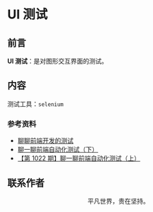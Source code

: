 # UI 测试

## 前言

**UI 测试**：是对图形交互界面的测试。

## 内容

测试工具：`selenium`

### 参考资料

- [聊聊前端开发的测试](https://www.jianshu.com/p/1b99af371e66)
- [聊一聊前端自动化测试（下）](https://mp.weixin.qq.com/s/gQZ6SDyDLY8wu5_eedkd1g)
- [【第 1022 期】聊一聊前端自动化测试（上）](https://mp.weixin.qq.com/s/KSszU-OcnLuxQ-Ap5KcFQg)

## 联系作者

<div align="center">
    <p>
        平凡世界，贵在坚持。
    </p>
    <img :src="$withBase('/about/contact.png')" />
</div>
